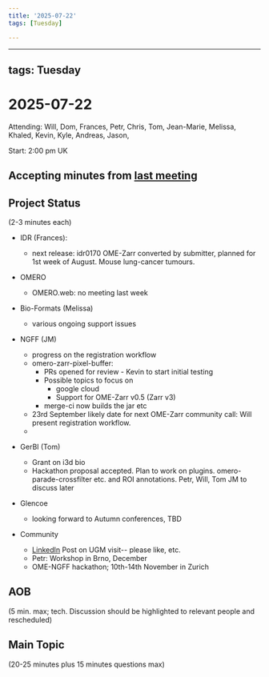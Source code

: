 ```yaml
---
title: '2025-07-22'
tags: [Tuesday]

---
```


---
tags: Tuesday
---

# 2025-07-22

Attending: Will, Dom, Frances, Petr, Chris, Tom, Jean-Marie, Melissa, Khaled, Kevin, Kyle, Andreas, Jason, 

Start: 2:00 pm UK

## Accepting minutes from [last meeting](https://hackmd.io/team/ome?nav=overview)

## Project Status

(2-3 minutes each)

- IDR (Frances):
    - next release: idr0170 OME-Zarr converted by submitter, planned for 1st week of August. Mouse lung-cancer tumours.

- OMERO
    - OMERO.web: no meeting last week

- Bio-Formats (Melissa)
    - various ongoing support issues

- NGFF (JM)
  - progress on the registration workflow
  - omero-zarr-pixel-buffer:
      - PRs opened for review - Kevin to start initial testing
      - Possible topics to focus on
          - google cloud 
          - Support for OME-Zarr v0.5 (Zarr v3)
      - merge-ci now builds the jar etc
  - 23rd September likely date for next OME-Zarr community call: Will present registration workflow.
  - 

- GerBI (Tom)
    - Grant on i3d bio
    - Hackathon proposal accepted. Plan to work on plugins. omero-parade-crossfilter etc. and ROI annotations. Petr, Will, Tom JM to discuss later

- Glencoe
    - looking forward to Autumn conferences, TBD

- Community
    - [LinkedIn](https://www.linkedin.com/posts/jason-swedlow-87b29946_omero-activity-7353336817238056962-j0Tz?utm_source=share&utm_medium=member_desktop&rcm=ACoAAAmnEp8BE-Mr9rXOJESvbCHI0L1z6rYET0g) Post on UGM visit-- please like, etc.
    - Petr: Workshop in Brno, December
    - OME-NGFF hackathon; 10th-14th November in Zurich

## AOB

(5 min. max; tech. Discussion should be highlighted to relevant people and rescheduled)

## Main Topic

(20-25 minutes plus 15 minutes questions max)
